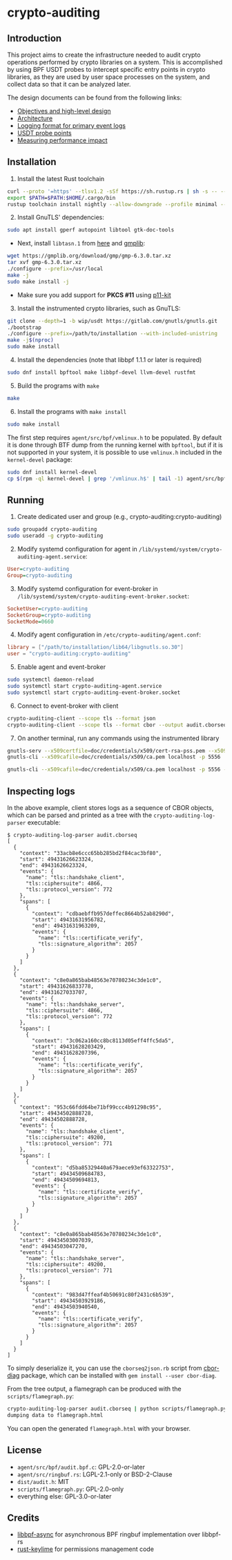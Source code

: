 # crypto-auditing

## Introduction

This project aims to create the infrastructure needed to audit crypto
operations performed by crypto libraries on a system. This is accomplished by
using BPF USDT probes to intercept specific entry points in crypto libraries,
as they are used by user space processes on the system, and collect data so that
it can be analyzed later.

The design documents can be found from the following links:

- [Objectives and high-level design](docs/objectives.md)
- [Architecture](docs/architecture.md)
- [Logging format for primary event logs](docs/logging-format.md)
- [USDT probe points](docs/probe-points.md)
- [Measuring performance impact](docs/performance.md)

## Installation

1. Install the latest Rust toolchain
```sh
curl --proto '=https' --tlsv1.2 -sSf https://sh.rustup.rs | sh -s -- --default-toolchain none -y
export $PATH=$PATH:$HOME/.cargo/bin
rustup toolchain install nightly --allow-downgrade --profile minimal --component clippy
```

2. Install GnuTLS' dependencies:
```sh
sudo apt install gperf autopoint libtool gtk-doc-tools
```
- Next, install `libtasn.1` from [here](https://github.com/gnutls/libtasn1) and [gmplib](https://gmplib.org/):
```sh
wget https://gmplib.org/download/gmp/gmp-6.3.0.tar.xz
tar xvf gmp-6.3.0.tar.xz
./configure --prefix=/usr/local
make -j
sudo make install -j
```
- Make sure you add support for **PKCS #11** using [p11-kit](https://p11-glue.github.io/p11-glue/p11-kit.html)
3.  Install the instrumented crypto libraries, such as GnuTLS:
```sh
git clone --depth=1 -b wip/usdt https://gitlab.com/gnutls/gnutls.git
./bootstrap
./configure --prefix=/path/to/installation --with-included-unistring
make -j$(nproc)
sudo make install
```
4. Install the dependencies (note that libbpf 1.1.1 or later is required)
```sh
sudo dnf install bpftool make libbpf-devel llvm-devel rustfmt
```
5. Build the programs with `make`
```sh
make
```
6. Install the programs with `make install`
```sh
sudo make install
```

The first step requires `agent/src/bpf/vmlinux.h` to be populated. By
default it is done through BTF dump from the running kernel with
`bpftool`, but if it is not supported in your system, it is possible
to use `vmlinux.h` included in the `kernel-devel` package:

```sh
sudo dnf install kernel-devel
cp $(rpm -ql kernel-devel | grep '/vmlinux.h$' | tail -1) agent/src/bpf
```

## Running

1. Create dedicated user and group (e.g., crypto-auditing:crypto-auditing)
```sh
sudo groupadd crypto-auditing
sudo useradd -g crypto-auditing
```
2. Modify systemd configuration for agent in `/lib/systemd/system/crypto-auditing-agent.service`:
```ini
User=crypto-auditing
Group=crypto-auditing
```
3. Modify systemd configuration for event-broker in `/lib/systemd/system/crypto-auditing-event-broker.socket`:
```ini
SocketUser=crypto-auditing
SocketGroup=crypto-auditing
SocketMode=0660
```
4. Modify agent configuration in `/etc/crypto-auditing/agent.conf`:
```toml
library = ["/path/to/installation/lib64/libgnutls.so.30"]
user = "crypto-auditing:crypto-auditing"
```
5. Enable agent and event-broker
```sh
sudo systemctl daemon-reload
sudo systemctl start crypto-auditing-agent.service
sudo systemctl start crypto-auditing-event-broker.socket
```
6. Connect to event-broker with client
```sh
crypto-auditing-client --scope tls --format json
crypto-auditing-client --scope tls --format cbor --output audit.cborseq
```
7. On another terminal, run any commands using the instrumented library
```sh
gnutls-serv --x509certfile=doc/credentials/x509/cert-rsa-pss.pem --x509keyfile=doc/credentials/x509/key-rsa-pss.pem &
gnutls-cli --x509cafile=doc/credentials/x509/ca.pem localhost -p 5556

gnutls-cli --x509cafile=doc/credentials/x509/ca.pem localhost -p 5556 --priority NORMAL:-VERS-TLS1.3
```

## Inspecting logs

In the above example, client stores logs as a sequence of
CBOR objects, which can be parsed and printed as a tree with the
`crypto-auditing-log-parser` executable:
```console
$ crypto-auditing-log-parser audit.cborseq
[
  {
    "context": "33acb8e6ccc65bb285bd2f84cac3bf80",
    "start": 49431626623324,
    "end": 49431626623324,
    "events": {
      "name": "tls::handshake_client",
      "tls::ciphersuite": 4866,
      "tls::protocol_version": 772
    },
    "spans": [
      {
        "context": "cdbaebffb957deffec8664b52ab8290d",
        "start": 49431631956782,
        "end": 49431631963209,
        "events": {
          "name": "tls::certificate_verify",
          "tls::signature_algorithm": 2057
        }
      }
    ]
  },
  {
    "context": "c8e0a865bab48563e70780234c3de1c0",
    "start": 49431626833778,
    "end": 49431627033707,
    "events": {
      "name": "tls::handshake_server",
      "tls::ciphersuite": 4866,
      "tls::protocol_version": 772
    },
    "spans": [
      {
        "context": "3c062a160cc8bc8113d05eff4ffc5da5",
        "start": 49431628203429,
        "end": 49431628207396,
        "events": {
          "name": "tls::certificate_verify",
          "tls::signature_algorithm": 2057
        }
      }
    ]
  },
  {
    "context": "953c66fdd64be71bf99ccc4b91298c95",
    "start": 49434502888728,
    "end": 49434502888728,
    "events": {
      "name": "tls::handshake_client",
      "tls::ciphersuite": 49200,
      "tls::protocol_version": 771
    },
    "spans": [
      {
        "context": "d5ba85329440a679aece93ef63322753",
        "start": 49434509684783,
        "end": 49434509694813,
        "events": {
          "name": "tls::certificate_verify",
          "tls::signature_algorithm": 2057
        }
      }
    ]
  },
  {
    "context": "c8e0a865bab48563e70780234c3de1c0",
    "start": 49434503007039,
    "end": 49434503047270,
    "events": {
      "name": "tls::handshake_server",
      "tls::ciphersuite": 49200,
      "tls::protocol_version": 771
    },
    "spans": [
      {
        "context": "983d47ffeaf4b50691c80f2431c6b539",
        "start": 49434503929186,
        "end": 49434503940540,
        "events": {
          "name": "tls::certificate_verify",
          "tls::signature_algorithm": 2057
        }
      }
    ]
  }
]
```

To simply deserialize it, you can use the `cborseq2json.rb` script
from [cbor-diag](https://github.com/cabo/cbor-diag) package, which can
be installed with `gem install --user cbor-diag`.

From the tree output, a flamegraph can be produced with the
`scripts/flamegraph.py`:

```sh
crypto-auditing-log-parser audit.cborseq | python scripts/flamegraph.py -
dumping data to flamegraph.html
```

You can open the generated `flamegraph.html` with your browser.

## License

- `agent/src/bpf/audit.bpf.c`: GPL-2.0-or-later
- `agent/src/ringbuf.rs`: LGPL-2.1-only or BSD-2-Clause
- `dist/audit.h`: MIT
- `scripts/flamegraph.py`: GPL-2.0-only
- everything else: GPL-3.0-or-later

## Credits

- [libbpf-async](https://github.com/fujita/libbpf-async) for asynchronous BPF ringbuf implementation over libbpf-rs
- [rust-keylime](https://github.com/keylime/rust-keylime/) for permissions management code
